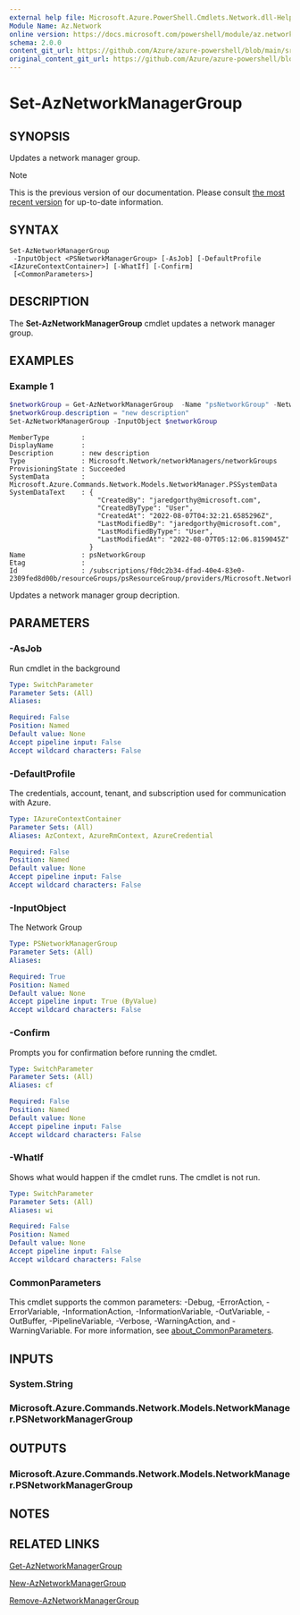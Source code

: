 ```yaml
---
external help file: Microsoft.Azure.PowerShell.Cmdlets.Network.dll-Help.xml
Module Name: Az.Network
online version: https://docs.microsoft.com/powershell/module/az.network/set-aznetworkmanagergroup
schema: 2.0.0
content_git_url: https://github.com/Azure/azure-powershell/blob/main/src/Network/Network/help/Set-AzNetworkManagerGroup.md
original_content_git_url: https://github.com/Azure/azure-powershell/blob/main/src/Network/Network/help/Set-AzNetworkManagerGroup.md
---
```


# Set-AzNetworkManagerGroup

## SYNOPSIS
Updates a network manager group.

> [!NOTE]
>This is the previous version of our documentation. Please consult [the most recent version](/powershell/module/az.network/set-aznetworkmanagergroup) for up-to-date information.

## SYNTAX

```
Set-AzNetworkManagerGroup
 -InputObject <PSNetworkManagerGroup> [-AsJob] [-DefaultProfile <IAzureContextContainer>] [-WhatIf] [-Confirm]
 [<CommonParameters>]
```

## DESCRIPTION
The **Set-AzNetworkManagerGroup** cmdlet updates a network manager group.

## EXAMPLES

### Example 1
```powershell
$networkGroup = Get-AzNetworkManagerGroup  -Name "psNetworkGroup" -NetworkManagerName psNetworkManager -ResourceGroupName psResourceGroup
$networkGroup.description = "new description"
Set-AzNetworkManagerGroup -InputObject $networkGroup
```
```output
MemberType        :
DisplayName       :
Description       : new description
Type              : Microsoft.Network/networkManagers/networkGroups
ProvisioningState : Succeeded
SystemData        : Microsoft.Azure.Commands.Network.Models.NetworkManager.PSSystemData
SystemDataText    : {
                      "CreatedBy": "jaredgorthy@microsoft.com",
                      "CreatedByType": "User",
                      "CreatedAt": "2022-08-07T04:32:21.6585296Z",
                      "LastModifiedBy": "jaredgorthy@microsoft.com",
                      "LastModifiedByType": "User",
                      "LastModifiedAt": "2022-08-07T05:12:06.8159045Z"
                    }
Name              : psNetworkGroup
Etag              :
Id                : /subscriptions/f0dc2b34-dfad-40e4-83e0-2309fed8d00b/resourceGroups/psResourceGroup/providers/Microsoft.Network/networkManagers/psNetworkManager/networkGroups/psNetworkGroup
```
Updates a network manager group decription.

## PARAMETERS

### -AsJob
Run cmdlet in the background

```yaml
Type: SwitchParameter
Parameter Sets: (All)
Aliases:

Required: False
Position: Named
Default value: None
Accept pipeline input: False
Accept wildcard characters: False
```

### -DefaultProfile
The credentials, account, tenant, and subscription used for communication with Azure.

```yaml
Type: IAzureContextContainer
Parameter Sets: (All)
Aliases: AzContext, AzureRmContext, AzureCredential

Required: False
Position: Named
Default value: None
Accept pipeline input: False
Accept wildcard characters: False
```

### -InputObject
The Network Group

```yaml
Type: PSNetworkManagerGroup
Parameter Sets: (All)
Aliases:

Required: True
Position: Named
Default value: None
Accept pipeline input: True (ByValue)
Accept wildcard characters: False
```

### -Confirm
Prompts you for confirmation before running the cmdlet.

```yaml
Type: SwitchParameter
Parameter Sets: (All)
Aliases: cf

Required: False
Position: Named
Default value: None
Accept pipeline input: False
Accept wildcard characters: False
```

### -WhatIf
Shows what would happen if the cmdlet runs.
The cmdlet is not run.

```yaml
Type: SwitchParameter
Parameter Sets: (All)
Aliases: wi

Required: False
Position: Named
Default value: None
Accept pipeline input: False
Accept wildcard characters: False
```

### CommonParameters
This cmdlet supports the common parameters: -Debug, -ErrorAction, -ErrorVariable, -InformationAction, -InformationVariable, -OutVariable, -OutBuffer, -PipelineVariable, -Verbose, -WarningAction, and -WarningVariable. For more information, see [about_CommonParameters](http://go.microsoft.com/fwlink/?LinkID=113216).

## INPUTS

### System.String

### Microsoft.Azure.Commands.Network.Models.NetworkManager.PSNetworkManagerGroup

## OUTPUTS

### Microsoft.Azure.Commands.Network.Models.NetworkManager.PSNetworkManagerGroup

## NOTES

## RELATED LINKS

[Get-AzNetworkManagerGroup](./Get-AzNetworkManagerGroup.md)

[New-AzNetworkManagerGroup](./New-AzNetworkManagerGroup.md)

[Remove-AzNetworkManagerGroup](./Remove-AzNetworkManagerGroup.md)
